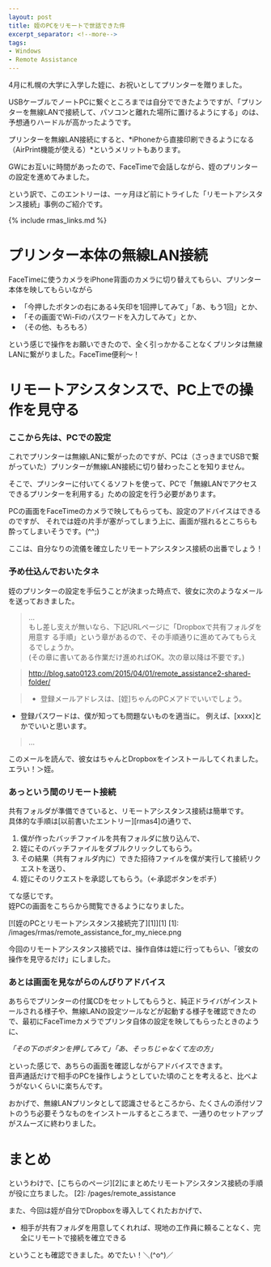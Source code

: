 ```yaml
---
layout: post
title: 姪のPCをリモートで世話できた件
excerpt_separator: <!--more-->
tags:
- Windows
- Remote Assistance
---
```


4月に札幌の大学に入学した姪に、お祝いとしてプリンターを贈りました。

USBケーブルでノートPCに繋ぐところまでは自分でできたようですが、「プリンターを無線LANで接続して、パソコンと離れた場所に置けるようにする」のは、予想通りハードルが高かったようです。

<!--more-->
プリンターを無線LAN接続にすると、*iPhoneから直接印刷できるようになる（AirPrint機能が使える）*というメリットもあります。

GWにお互いに時間があったので、FaceTimeで会話しながら、姪のプリンターの設定を進めてみました。

という訳で、このエントリーは、一ヶ月ほど前にトライした「リモートアシスタンス接続」事例のご紹介です。

{% include rmas_links.md %}


# プリンター本体の無線LAN接続

FaceTimeに使うカメラをiPhone背面のカメラに切り替えてもらい、プリンター本体を映してもらいながら

- 「今押したボタンの右にある↓矢印を1回押してみて」「あ、もう1回」とか、
- 「その画面でWi-Fiのパスワードを入力してみて」とか、
- （その他、もろもろ）

という感じで操作をお願いできたので、全く引っかかることなくプリンタは無線LANに繋がりました。FaceTime便利～！

# リモートアシスタンスで、PC上での操作を見守る

### ここから先は、PCでの設定

これでプリンターは無線LANに繋がったのですが、PCは（さっきまでUSBで繋がっていた）プリンターが無線LAN接続に切り替わったことを知りません。

そこで、プリンターに付いてくるソフトを使って、PCで「無線LANでアクセスできるプリンターを利用する」ための設定を行う必要があります。

PCの画面をFaceTimeのカメラで映してもらっても、設定のアドバイスはできるのですが、
それでは姪の片手が塞がってしまう上に、画面が揺れるとこちらも酔ってしまいそうです。(^^;)

ここは、自分なりの流儀を確立したリモートアシスタンス接続の出番でしょう！

### 予め仕込んでおいたタネ

姪のプリンターの設定を手伝うことが決まった時点で、彼女に次のようなメールを送っておきました。

>…<br>
もし差し支えが無いなら、下記URLページに「Dropboxで共有フォルダを用意す
る手順」という章があるので、その手順通りに進めてみてもらえるでしょうか。<br>
(その章に書いてある作業だけ進めればOK。次の章以降は不要です。)

>http://blog.sato0123.com/2015/04/01/remote_assistance2-shared-folder/

>- 登録メールアドレスは、[姪]ちゃんのPCメアドでいいでしょう。
- 登録パスワードは、僕が知っても問題ないものを適当に。
  例えば、[xxxx]とかでいいと思います。

>…

このメールを読んで、彼女はちゃんとDropboxをインストールしてくれました。<br>
エラい！＞姪。

### あっという間のリモート接続

共有フォルダが準備できていると、リモートアシスタンス接続は簡単です。<br>
具体的な手順は[以前書いたエントリー][rmas4]の通りで、

1. 僕が作ったバッチファイルを共有フォルダに放り込んで、
2. 姪にそのバッチファイルをダブルクリックしてもらう。
3. その結果（共有フォルダ内に）できた招待ファイルを僕が実行して接続リクエストを送り、
4. 姪にそのリクエストを承認してもらう。（←承認ボタンをポチ）

てな感じです。<br>
姪PCの画面をこちらから閲覧できるようになりました。

[![姪のPCとリモートアシスタンス接続完了][1]][1]
  [1]: /images/rmas/remote_assistance_for_my_niece.png

今回のリモートアシスタンス接続では、操作自体は姪に行ってもらい、「彼女の操作を見守るだけ」にしました。


### あとは画面を見ながらのんびりアドバイス

あちらでプリンターの付属CDをセットしてもらうと、純正ドライバがインストールされる様子や、無線LANの設定ツールなどが起動する様子を確認できたので、最初にFaceTimeカメラでプリンタ自体の設定を映してもらったときのように、

*「その下のボタンを押してみて」「あ、そっちじゃなくて左の方」*

といった感じで、あちらの画面を確認しながらアドバイスできます。<br>
音声通話だけで相手のPCを操作しようとしていた頃のことを考えると、比べようがないくらいに楽ちんです。

おかげで、無線LANプリンタとして認識させるところから、たくさんの添付ソフトのうち必要そうなものをインストールするところまで、一通りのセットアップがスムーズに終わりました。

# まとめ

というわけで、[こちらのページ][2]にまとめたリモートアシスタンス接続の手順が役に立ちました。
  [2]: /pages/remote_assistance

また、今回は姪が自分でDropboxを導入してくれたおかげで、

- 相手が共有フォルダを用意してくれれば、現地の工作員に頼ることなく、完全にリモートで接続を確立できる

ということも確認できました。めでたい！＼(^o^)／
